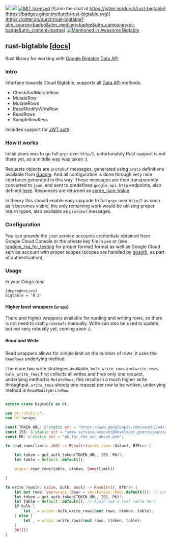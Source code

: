 [![](https://travis-ci.org/durch/rust-bigtable.svg?branch=master)](https://travis-ci.org/durch/rust-bigtable)
[![](http://meritbadge.herokuapp.com/bigtable)](https://crates.io/crates/bigtable)
[![MIT licensed](https://img.shields.io/badge/license-MIT-blue.svg)](https://github.com/durch/rust-bigtable/blob/master/LICENSE.md)
[![Join the chat at https://gitter.im/durch/rust-bigtable](https://badges.gitter.im/durch/rust-bigtable.svg)](https://gitter.im/durch/rust-bigtable?utm_source=badge&utm_medium=badge&utm_campaign=pr-badge&utm_content=badge)
[![Mentioned in Awesome Bigtable](https://awesome.re/mentioned-badge-flat.svg)](https://github.com/zrosenbauer/awesome-bigtable)

## rust-bigtable [[docs](https://durch.github.io/rust-bigtable/)]

Rust library for working with [Google Bigtable](https://cloud.google.com/bigtable/docs/) [Data API](https://cloud.google.com/bigtable/docs/reference/data/rpc/google.bigtable.v2)

### Intro
Interface towards Cloud Bigtable, supports all [Data API](https://cloud.google.com/bigtable/docs/reference/data/rpc/google.bigtable.v2) methods. 

+ CheckAndMutateRow
+ MutateRow
+ MutateRows
+ ReadModifyWriteRow
+ ReadRows
+ SampleRowKeys

Includes support for [JWT auth](https://cloud.google.com/docs/authentication):

### How it works

Initial plans was to go full `grpc` over `http/2`, unfortunately Rust support is not there yet, so a middle way was taken :).

Requests objects are `protobuf` messages, generated using `proto` definitions available from [Google](https://github.com/googleapis/googleapis/blob/master/google/bigtable/v2/bigtable.proto). And all configuration is done through very nice interfaces generated in this way. These messages are then transparently converted to `json`, and sent to predefined `google.api.http` endpoints, also defined [here](https://github.com/googleapis/googleapis/blob/master/google/bigtable/v2/bigtable.proto). Responses are returned as [serde_json::Value](https://docs.serde.rs/serde_json/value/index.html).

In theory this should enable easy upgrade to full `grpc` over `http/2` as soon as it becomes viable, the only remaining work would be utilising proper return types, also available as `protobuf` messages.

### Configuration

You can provide the `json` service accounts credentials obtained from Google Cloud Console or the private key file in `pem` or (see [random_rsa_for_testing](https://github.com/durch/rust-bigtable/blob/master/random_rsa_for_tests) for proper format) format as well as Google Cloud service account with proper scopes (scopes are handled by [goauth](https://crates.io/crates/goauth), as part of authentication), 

### Usage

*In your Cargo.toml*

```
[dependencies]
bigtable = '0.3'
```

#### Higher level wrappers (`wraps`)

There and higher wrappers available for reading and writing rows, so there is not need to craft `protobufs` manually. Write can also be used to update, but not very robustly yet, coming soon :).

##### Read and Write

Read wrappers allows for simple limit on the number of rows, it uses the `ReadRows` underlying method.

There are two write strategies available, `bulk_write_rows` and `write_rows`. `bulk_write_rows` first collects all writes and fires only one request, underlying method is `MutateRows`, this results in a much higher write throughput. `write_rows` shoots one request per row to be written, underlying method is `ReadModifyWriteRow`. 

```rust

extern crate bigtable as bt;

use bt::utils::*;
use bt::wraps;

const TOKEN_URL: &'static str = "https://www.googleapis.com/oauth2/v4/token";
const ISS: &'static str = "some-service-account@developer.gserviceaccount.com";
const PK: &'static str = "pk_for_the_acc_above.pem";

fn read_rows(limit: i64) -> Result<(serde_json::Value), BTErr> {

    let token = get_auth_token(TOKEN_URL, ISS, PK)?;
    let table = Default::default();

    wraps::read_rows(table, &token, Some(limit))

}

fn write_rows(n: usize, bulk: bool) -> Result<(), BTErr> {
    let mut rows: Vec<wraps::Row> = vec!(wraps::Row::default()); // put some real data here
    let token = get_auth_token(TOKEN_URL, ISS, PK)?;
    let table = Default::default(); // Again use a real table here
    if bulk {
        let _ = wraps::bulk_write_rows(&mut rows, &token, table);
    } else {
        let _ = wraps::write_rows(&mut rows, &token, table);
    }
    Ok(())
}
```

